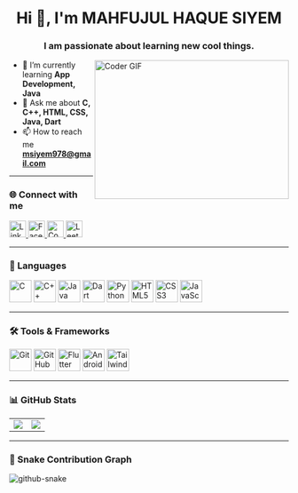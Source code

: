 <h1 align="center">Hi 👋, I'm MAHFUJUL HAQUE SIYEM</h1>
<h3 align="center">I am passionate about learning new cool things.</h3>

<img align="right" alt="Coder GIF" height="250" width="350" src="https://cdn.dribbble.com/users/1162077/screenshots/3848914/programmer.gif" /> 

- 🌱 I’m currently learning **App Development, Java**
- 💬 Ask me about **C, C++, HTML, CSS, Java, Dart**
- 📫 How to reach me **msiyem978@gmail.com**

---

### 🌐 Connect with me
<p align="left">
  <a href="https://linkedin.com/in/mdmahfujulhaquesiyem" target="_blank">
    <img src="https://cdn.jsdelivr.net/gh/devicons/devicon/icons/linkedin/linkedin-original.svg" width="30" height="30" alt="LinkedIn"/>
  </a>
  <a href="https://fb.com/md.siyem.5030" target="_blank">
    <img src="https://cdn.jsdelivr.net/gh/devicons/devicon/icons/facebook/facebook-original.svg" width="30" height="30" alt="Facebook"/>
  </a>
  <a href="https://codeforces.com/profile/mahfujul_haque_siyem" target="_blank">
    <img src="https://cdn.jsdelivr.net/gh/simple-icons/simple-icons/icons/codeforces.svg" width="30" height="30" alt="Codeforces"/>
  </a>
  <a href="https://leetcode.com/siyem2574" target="_blank">
    <img src="https://upload.wikimedia.org/wikipedia/commons/1/19/LeetCode_logo_black.png" width="30" height="30" alt="LeetCode"/>
  </a>
</p>

---

### 🧠 Languages
<p align="left">
  <img src="https://cdn.jsdelivr.net/gh/devicons/devicon/icons/c/c-original.svg" width="40" height="40" alt="C"/>
  <img src="https://cdn.jsdelivr.net/gh/devicons/devicon/icons/cplusplus/cplusplus-original.svg" width="40" height="40" alt="C++"/>
  <img src="https://cdn.jsdelivr.net/gh/devicons/devicon/icons/java/java-original.svg" width="40" height="40" alt="Java"/>
  <img src="https://cdn.jsdelivr.net/gh/devicons/devicon/icons/dart/dart-original.svg" width="40" height="40" alt="Dart"/>
  <img src="https://cdn.jsdelivr.net/gh/devicons/devicon/icons/python/python-original.svg" width="40" height="40" alt="Python"/>
  <img src="https://cdn.jsdelivr.net/gh/devicons/devicon/icons/html5/html5-original.svg" width="40" height="40" alt="HTML5"/>
  <img src="https://cdn.jsdelivr.net/gh/devicons/devicon/icons/css3/css3-original.svg" width="40" height="40" alt="CSS3"/>
  <img src="https://cdn.jsdelivr.net/gh/devicons/devicon/icons/javascript/javascript-original.svg" width="40" height="40" alt="JavaScript"/>
</p>

---

### 🛠️ Tools & Frameworks
<p align="left">
  <img src="https://cdn.jsdelivr.net/gh/devicons/devicon/icons/git/git-original.svg" width="40" height="40" alt="Git"/>
  <img src="https://cdn.jsdelivr.net/gh/devicons/devicon/icons/github/github-original.svg" width="40" height="40" alt="GitHub"/>
  <img src="https://cdn.jsdelivr.net/gh/devicons/devicon/icons/flutter/flutter-original.svg" width="40" height="40" alt="Flutter"/>
  <img src="https://cdn.jsdelivr.net/gh/devicons/devicon/icons/android/android-original.svg" width="40" height="40" alt="Android"/>
  <img src="https://upload.wikimedia.org/wikipedia/commons/d/d5/Tailwind_CSS_Logo.svg" width="40" height="40" alt="Tailwind CSS"/>
</p>

---

### 📊 GitHub Stats
<table align="center">
  <tr>
    <td>
      <img src="https://github-readme-stats.vercel.app/api/top-langs/?username=msiyem&layout=donut&theme=tokyonight&hide_border=true" />
    </td>
    <td>
      <img src="https://github-readme-stats.vercel.app/api?username=msiyem&show_icons=true&theme=tokyonight&hide_border=true&count_private=true" />
    </td>
  </tr>
</table>

---

### 🐍 Snake Contribution Graph
<picture>
  <source media="(prefers-color-scheme: dark)" srcset="https://raw.githubusercontent.com/tobiasmeyhoefer/tobiasmeyhoefer/output/github-snake-dark.svg" />
  <source media="(prefers-color-scheme: light)" srcset="https://raw.githubusercontent.com/tobiasmeyhoefer/tobiasmeyhoefer/output/github-snake.svg" />
  <img alt="github-snake" src="https://raw.githubusercontent.com/tobiasmeyhoefer/tobiasmeyhoefer/output/github-snake.svg" />
</picture>
